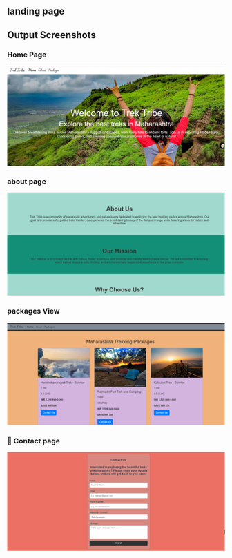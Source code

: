 ## landing page
##  Output Screenshots

###  Home Page
![Home Page](./output/output1.png)
 
### about page
![about](./output/output2.png)

### packages View
![packages](./output/output3.png)

### 📝 Contact page
![Contact page](./output/output4.png)
